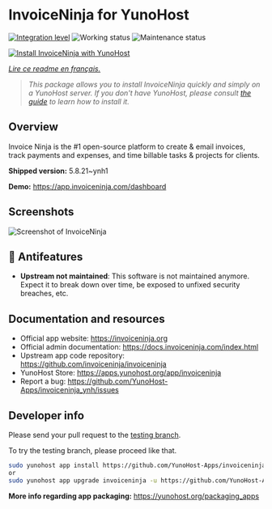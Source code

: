 <!--
N.B.: This README was automatically generated by https://github.com/YunoHost/apps/tree/master/tools/README-generator
It shall NOT be edited by hand.
-->

# InvoiceNinja for YunoHost

[![Integration level](https://dash.yunohost.org/integration/invoiceninja.svg)](https://dash.yunohost.org/appci/app/invoiceninja) ![Working status](https://ci-apps.yunohost.org/ci/badges/invoiceninja.status.svg) ![Maintenance status](https://ci-apps.yunohost.org/ci/badges/invoiceninja.maintain.svg)

[![Install InvoiceNinja with YunoHost](https://install-app.yunohost.org/install-with-yunohost.svg)](https://install-app.yunohost.org/?app=invoiceninja)

*[Lire ce readme en français.](./README_fr.md)*

> *This package allows you to install InvoiceNinja quickly and simply on a YunoHost server.
If you don't have YunoHost, please consult [the guide](https://yunohost.org/#/install) to learn how to install it.*

## Overview

Invoice Ninja is the #1 open-source platform to create & email invoices, track payments and expenses, and time billable tasks & projects for clients.


**Shipped version:** 5.8.21~ynh1

**Demo:** https://app.invoiceninja.com/dashboard

## Screenshots

![Screenshot of InvoiceNinja](./doc/screenshots/screenshot.png)

## :red_circle: Antifeatures

- **Upstream not maintained**: This software is not maintained anymore. Expect it to break down over time, be exposed to unfixed security breaches, etc.

## Documentation and resources

* Official app website: <https://invoiceninja.org>
* Official admin documentation: <https://docs.invoiceninja.com/index.html>
* Upstream app code repository: <https://github.com/invoiceninja/invoiceninja>
* YunoHost Store: <https://apps.yunohost.org/app/invoiceninja>
* Report a bug: <https://github.com/YunoHost-Apps/invoiceninja_ynh/issues>

## Developer info

Please send your pull request to the [testing branch](https://github.com/YunoHost-Apps/invoiceninja_ynh/tree/testing).

To try the testing branch, please proceed like that.

``` bash
sudo yunohost app install https://github.com/YunoHost-Apps/invoiceninja_ynh/tree/testing --debug
or
sudo yunohost app upgrade invoiceninja -u https://github.com/YunoHost-Apps/invoiceninja_ynh/tree/testing --debug
```

**More info regarding app packaging:** <https://yunohost.org/packaging_apps>
